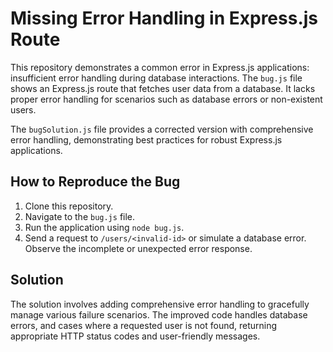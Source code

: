 # Missing Error Handling in Express.js Route

This repository demonstrates a common error in Express.js applications: insufficient error handling during database interactions. The `bug.js` file shows an Express.js route that fetches user data from a database.  It lacks proper error handling for scenarios such as database errors or non-existent users.

The `bugSolution.js` file provides a corrected version with comprehensive error handling, demonstrating best practices for robust Express.js applications.

## How to Reproduce the Bug

1. Clone this repository.
2. Navigate to the `bug.js` file.
3. Run the application using `node bug.js`.
4. Send a request to `/users/<invalid-id>` or simulate a database error.  Observe the incomplete or unexpected error response.

## Solution

The solution involves adding comprehensive error handling to gracefully manage various failure scenarios.  The improved code handles database errors, and cases where a requested user is not found, returning appropriate HTTP status codes and user-friendly messages.